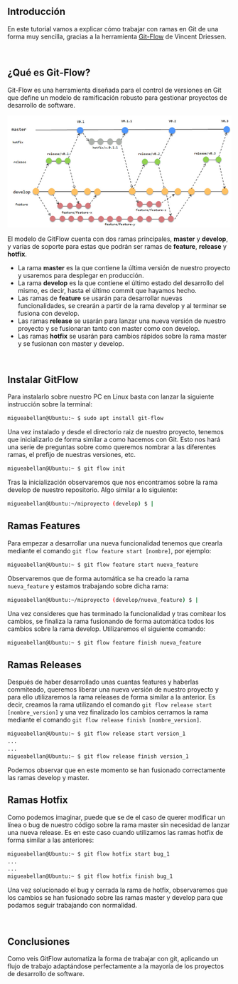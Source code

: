 ## Introducción

En este tutorial vamos a explicar cómo trabajar con ramas en Git de una forma muy sencilla, gracias a la herramienta [Git-Flow](https://github.com/nvie/gitflow) de Vincent Driessen.



<br />



## ¿Qué es Git-Flow?

Git-Flow es una herramienta diseñada para el control de versiones en Git que define un modelo de ramificación robusto para gestionar proyectos de desarrollo de software.

![](img/gitflow.jpg "Ejemplo de ramas con GitFlow")

El modelo de GitFlow cuenta con dos ramas principales, **master** y **develop**, y varias de soporte para estas que podrán ser ramas de **feature**, **release** y **hotfix**.

- La rama **master** es la que contiene la última versión de nuestro proyecto y usaremos para desplegar en producción.
- La rama **develop** es la que contiene el último estado del desarrollo del mismo, es decir, hasta el último commit que hayamos hecho.
- Las ramas de **feature** se usarán para desarrollar nuevas funcionalidades, se crearán a partir de la rama develop y al terminar se fusiona con develop.
- Las ramas **release** se usarán para lanzar una nueva versión de nuestro proyecto y se fusionaran tanto con master como con develop.
- Las ramas **hotfix** se usarán para cambios rápidos sobre la rama master y se fusionan con master y develop.



<br />



## Instalar GitFlow

Para instalarlo sobre nuestro PC en Linux basta con lanzar la siguiente instrucción sobre la terminal:

```sh
migueabellan@Ubuntu:~ $ sudo apt install git-flow
```

Una vez instalado y desde el directorio raiz de nuestro proyecto, tenemos que inicializarlo de forma similar a como hacemos con Git. Esto nos hará una serie de preguntas sobre como queremos nombrar a las diferentes ramas, el prefijo de nuestras versiones, etc. 

```sh
migueabellan@Ubuntu:~ $ git flow init
```

Tras la inicialización observaremos que nos encontramos sobre la rama develop de nuestro repositorio. Algo similar a lo siguiente:

```sh
migueabellan@Ubuntu:~/miproyecto (develop) $ |
```

## Ramas Features

Para empezar a desarrollar una nueva funcionalidad tenemos que crearla mediante el comando `git flow feature start [nombre]`, por ejemplo:

```sh
migueabellan@Ubuntu:~ $ git flow feature start nueva_feature
```

Observaremos que de forma automática se ha creado la rama `nueva_feature` y estamos trabajando sobre dicha rama:

```sh
migueabellan@Ubuntu:~/miproyecto (develop/nueva_feature) $ |
```

Una vez consideres que has terminado la funcionalidad y tras comitear los cambios, se finaliza la rama fusionando de forma automática todos los cambios sobre la rama develop. Utilizaremos el siguiente comando:

```sh
migueabellan@Ubuntu:~ $ git flow feature finish nueva_feature
```

## Ramas Releases

Después de haber desarrollado unas cuantas features y haberlas commiteado, queremos liberar una nueva versión de nuestro proyecto y para ello utilizaremos la rama releases de forma similar a la anterior. Es decir, creamos la rama utilizando el comando `git flow release start [nombre_version]` y una vez finalizado los cambios cerramos la rama mediante el comando `git flow release finish [nombre_version]`.

```sh
migueabellan@Ubuntu:~ $ git flow release start version_1
...
...
migueabellan@Ubuntu:~ $ git flow release finish version_1
```

Podemos observar que en este momento se han fusionado correctamente las ramas develop y master.

## Ramas Hotfix

Como podemos imaginar, puede que se de el caso de querer modificar un línea o bug de nuestro código sobre la rama master sin necesidad de lanzar una nueva release. Es en este caso cuando utilizamos las ramas hotfix de forma similar a las anteriores:

```sh
migueabellan@Ubuntu:~ $ git flow hotfix start bug_1
...
...
migueabellan@Ubuntu:~ $ git flow hotfix finish bug_1
```

Una vez solucionado el bug y cerrada la rama de hotfix, observaremos que los cambios se han fusionado sobre las ramas master y develop para que podamos seguir trabajando con normalidad.


<br />

## Conclusiones

Como veis GitFlow automatiza la forma de trabajar con git, aplicando un flujo de trabajo adaptándose perfectamente a la mayoría de los proyectos de desarrollo de software.
